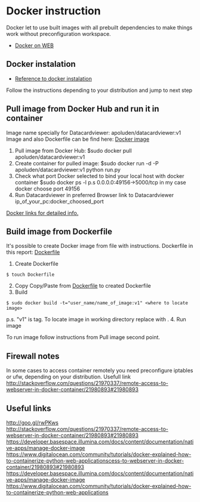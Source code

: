 # Docker instruction 

Docker let to use built images with all prebuilt dependencies to make things work without preconfiguration workspace.

+ [Docker on WEB](www.docker.io)

## Docker instalation 

+ [Reference to docker instalation](https://docs.docker.com/installation)

Follow the instructions depending to your distribution and jump to next step

## Pull image from Docker Hub and run it in container

Image name specially for Datacardviewer: apoluden/datacardviewer:v1
Image and also Dockerfile can be find here: [Docker image](https://registry.hub.docker.com/u/apoluden/datacardviewer/)

1. Pull image from Docker Hub:
$sudo docker pull apoluden/datacardviewer:v1
2. Create container for pulled image:
$sudo docker run -d -P apoluden/datacardviewer:v1 python run.py 
3. Check what port Docker selected to bind your local host with docker container
$sudo docker ps -l
p.s 0.0.0.0:49156->5000/tcp in my case docker choose port 49156
4. Run Datacardviewer in preferred Browser
link to Datacardviewer ip_of_your_pc:docker_choosed_port

[Docker links for detailed info.](http://docs.docker.com/userguide/)

## Build image from Dockerfile

It's possible to create Docker image from file with instructions. Dockerfile in this report: [Dockerfile](Dockerfile)

1. Create Dockerfile
```
$ touch Dockerfile
```
2. Copy
Copy/Paste from [Dockerfile](Dockerfile) to created Dockerfile
3. Build
```
$ sudo docker build -t="user_name/name_of_image:v1" <where to locate image>
```
p.s. "v1" is tag. To locate image in working directory replace <where to locate image> with .
4. Run image

   To run image follow instructions from Pull image second point.

## Firewall notes

In some cases to access container remotely you need preconfigure iptables or ufw, depending on your distribution.
Usefull link http://stackoverflow.com/questions/21970337/remote-access-to-webserver-in-docker-container/21980893#21980893

## Useful links 

http://goo.gl/rwPKws
http://stackoverflow.com/questions/21970337/remote-access-to-webserver-in-docker-container/21980893#21980893
https://developer.basespace.illumina.com/docs/content/documentation/native-apps/manage-docker-image
https://www.digitalocean.com/community/tutorials/docker-explained-how-to-containerize-python-web-applicationscess-to-webserver-in-docker-container/21980893#21980893
https://developer.basespace.illumina.com/docs/content/documentation/native-apps/manage-docker-image
https://www.digitalocean.com/community/tutorials/docker-explained-how-to-containerize-python-web-applications